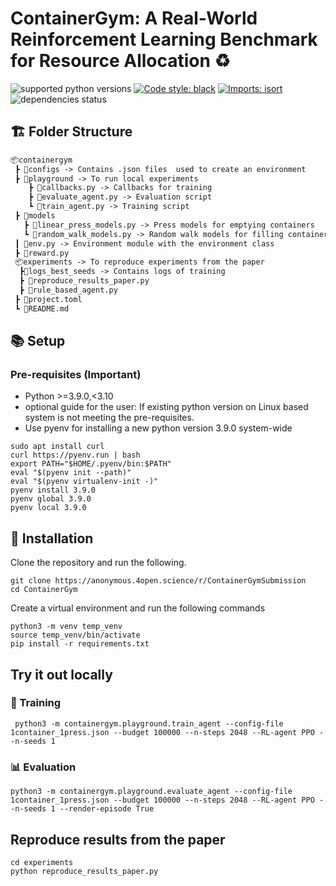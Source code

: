 # ContainerGym: A Real-World Reinforcement Learning Benchmark for Resource Allocation ♻️

![supported python versions](https://img.shields.io/badge/python-%3E%3D%203.7-306998)
[![Code style: black](https://img.shields.io/badge/code%20style-black-000000.svg)](https://github.com/psf/black)
[![Imports: isort](https://img.shields.io/badge/%20imports-isort-%231674b1?style=flat&labelColor=ef8336)](https://pycqa.github.io/isort/)
![dependencies status](https://img.shields.io/badge/dependencies-up%20to%20date-brightgreen)


## 🏗 Folder Structure 

```txt
📦containergym
 ┣ 📂configs -> Contains .json files  used to create an environment
 ┣ 📂playground -> To run local experiments
    ┣ 📜callbacks.py -> Callbacks for training
    ┣ 📜evaluate_agent.py -> Evaluation script
    ┗ 📜train_agent.py -> Training script
 ┣ 📂models
   ┣ 📜linear_press_models.py -> Press models for emptying containers
   ┗ 📜random_walk_models.py -> Random walk models for filling containers
 ┃ 📜env.py -> Environment module with the environment class
 ┣ 📜reward.py
 📦experiments -> To reproduce experiments from the paper
  ┣📂logs_best_seeds -> Contains logs of training
  ┣ 📜reproduce_results_paper.py
  ┣ 📜rule_based_agent.py
 ┣ 📜project.toml
 ┗ 📜README.md   
```

## 📚 Setup

### Pre-requisites (Important)

* Python >=3.9.0,<3.10
* optional guide for the user: If existing python version on Linux based system is not meeting the pre-requisites. 
* Use pyenv for installing a new python version 3.9.0 system-wide

```{bash}
sudo apt install curl
curl https://pyenv.run | bash
export PATH="$HOME/.pyenv/bin:$PATH"
eval "$(pyenv init --path)"
eval "$(pyenv virtualenv-init -)"
pyenv install 3.9.0
pyenv global 3.9.0
pyenv local 3.9.0
```

## 🤖 Installation

Clone the repository and run the following.

```{bash}
git clone https://anonymous.4open.science/r/ContainerGymSubmission
cd ContainerGym
```

Create a virtual environment and run the following commands

```{bash}
python3 -m venv temp_venv
source temp_venv/bin/activate
pip install -r requirements.txt
```

## Try it out locally 
### 👑 Training

```
 python3 -m containergym.playground.train_agent --config-file 1container_1press.json --budget 100000 --n-steps 2048 --RL-agent PPO --n-seeds 1
```
### 📊 Evaluation

```
python3 -m containergym.playground.evaluate_agent --config-file 1container_1press.json --budget 100000 --n-steps 2048 --RL-agent PPO --n-seeds 1 --render-episode True 
```

## Reproduce results from the paper
```
cd experiments
python reproduce_results_paper.py
```



